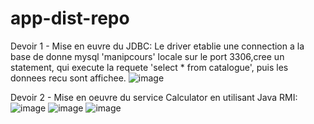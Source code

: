 # app-dist-repo
Devoir 1 - Mise en euvre du JDBC:
Le driver etablie une connection a la base de donne mysql 'manipcours' locale sur le port 3306,cree un statement, qui execute la requete 'select * from catalogue', puis les donnees recu sont affichee.
![image](https://user-images.githubusercontent.com/72801217/151719438-adba7b29-a6a8-4cd7-9d2d-85bf8c959f39.png)

Devoir 2 - Mise en oeuvre du service Calculator en utilisant Java RMI:
![image](https://user-images.githubusercontent.com/72801217/152694061-1cc2f10b-0048-4c7e-abc7-7237604fa31f.png)
![image](https://user-images.githubusercontent.com/72801217/152694102-40e5d629-9e74-4475-8749-2f046d4d39d5.png)
![image](https://user-images.githubusercontent.com/72801217/152694123-ea171913-7899-403b-b3c1-c5fb0a969a2b.png)

